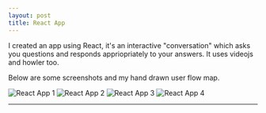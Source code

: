 ```yaml
---
layout: post
title: React App
---
```


<p>I created an app using React, it's an interactive "conversation" which asks you questions and responds appriopriately to your answers. It uses videojs and howler too.</p>

<p>Below are some screenshots and my hand drawn user flow map.</p>

<img src="https://cloud.githubusercontent.com/assets/1637993/21907075/9925cfb4-d8d3-11e6-9dac-e6af3d80966c.png" alt="React App 1">
<img src="https://cloud.githubusercontent.com/assets/1637993/21907074/9925befc-d8d3-11e6-9b6a-16ee7d02d22f.png" alt="React App 2">
<img src="https://cloud.githubusercontent.com/assets/1637993/21907076/99268a30-d8d3-11e6-9eb9-5552276f0dfd.png" alt="React App 3">
<img src="https://cloud.githubusercontent.com/assets/1637993/21907077/99280ff4-d8d3-11e6-8c76-8ab6f39bbeb4.png" alt="React App 4">

<hr style="clear:both"/>
